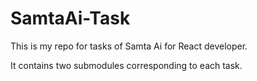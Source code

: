 # SamtaAi-Task

<p>This is my repo for tasks of Samta Ai for React developer.</p>
<p>It contains two submodules corresponding to each task.</p>
